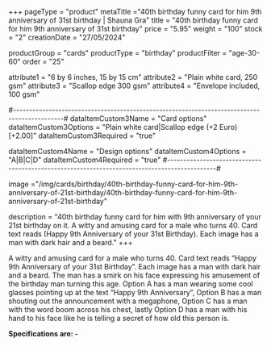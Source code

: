 +++
pageType = "product"
metaTitle ="40th birthday funny card for him 9th anniversary of 31st birthday | Shauna Gra"
title = "40th birthday funny card for him 9th anniversary of 31st birthday"
price = "5.95"
weight = "100"
stock = "2"
creationDate = "27/05/2024"

productGroup = "cards"
productType = "birthday"
productFilter = "age-30-60"
order = "25"

attribute1 = "6 by 6 inches, 15 by 15 cm" 
attribute2 = "Plain white card, 250 gsm"
attribute3 = "Scallop edge 300 gsm"
attribute4 = "Envelope included, 100 gsm"

#---------------------------------------------------------------------------------------------#
dataItemCustom3Name = "Card options"
dataItemCustom3Options = "Plain white card|Scallop edge (+2 Euro)[+2.00]"
dataItemCustom3Required = "true"

dataItemCustom4Name = "Design options"
dataItemCustom4Options = "A|B|C|D"
dataItemCustom4Required = "true"
#---------------------------------------------------------------------------------------------#

image ="/img/cards/birthday/40th-birthday-funny-card-for-him-9th-anniversary-of-21st-birthday/40th-birthday-funny-card-for-him-9th-anniversary-of-21st-birthday"

description = "40th birthday funny card for him with 9th anniversary of your 21st birthday on it. A witty and amusing card for a male who turns 40.  Card text reads (Happy 9th Anniversary of your 31st Birthday).  Each image has a man with dark hair and a beard."
+++

A witty and amusing card for a male who turns 40. Card text reads “Happy 9th Anniversary of your 31st Birthday”. Each image has a man with dark hair and a beard. The man has a smirk on his face expressing his amusement of the birthday man turning this age. Option A has a man wearing some cool glasses pointing up at the text “Happy 9th Anniversary”, Option B has a man shouting out the announcement with a megaphone, Option C has a man with the word boom across his chest, lastly Option D has a man with his hand to his face like he is telling a secret of how old this person is.

**Specifications are: -**
